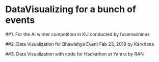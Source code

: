 # DataVisualizing for a bunch of events

##1. For the AI winter competition in KU conducted by fusemachines

##2. Data Visualization for Bhawishya Event Feb 23, 2019 by Karkhana

##3. Data Visualization with code for Hackathon at Yantra by RAN

